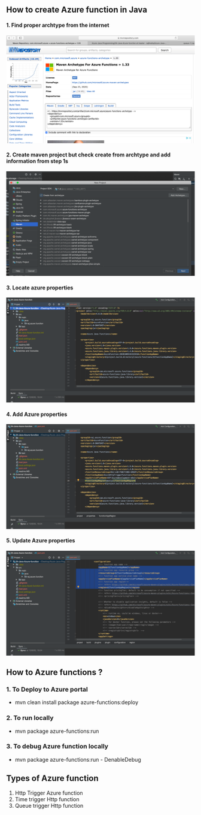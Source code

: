 ## How to create Azure function in Java ##
#### 1. Find proper archtype from the internet ####
<img src="img/arch-step1.png"/>

#### 2. Create maven project but check create from archtype and add information from step 1s ####
<img src="img/arch-step2.png"/>

#### 3. Locate azure properties ####
<img src="img/arch-step3.png"/>

#### 4. Add Azure properties ####
<img src="img/arch-step4.png"/>

#### 5. Update Azure properties ####
<img src="img/arch-step5.png"/>


## How to  Azure functions ? ##

### 1. To Deploy to Azure portal ###
- mvn clean install package azure-functions:deploy

### 2. To run locally ###
- mvn package azure-functions:run

### 3. To debug Azure function locally ###
- mvn package azure-functions:run - DenableDebug

## Types of Azure function ##
1. Http Trigger Azure function
2. Time trigger Http function
3. Queue trigger Http function
